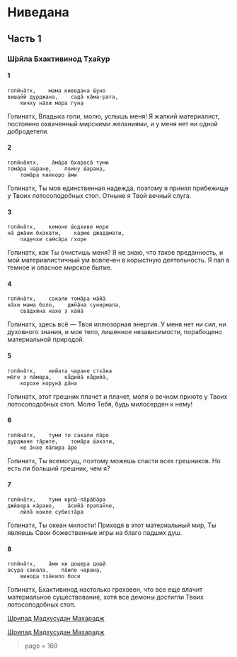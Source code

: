 # Ниведана

## Часть 1

### Ш́рӣла Бхактивинод Т̣ха̄кур

#### 1

    гопӣна̄тх,    мама ниведана ш́уно
    виш̣айӣ дурджана,    сада̄ ка̄ма-рата,
        кичху на̄хи мора гун̣а

Гопинатх, Владыка *гопи*, молю, услышь меня! Я жалкий материалист, постоянно охваченный мирскими желаниями, и у меня нет ни одной добродетели.

#### 2

    гопӣна̄нтх,    а̄ма̄ра бхараса̄ туми
    тома̄ра чаран̣е,    лоину ш́аран̣а,
        тома̄ра кин̇коро а̄ми

Гопинатх, Ты моя единственная надежда, поэтому я принял прибежище у Твоих лотосоподобных стоп. Отныне я Твой вечный слуга.

#### 3

    гопӣна̄тх,    кемоне ш́одхиве море
    на̄ джа̄ни бхакати,    карме джад̣амати,
        пад̣ечхи сам̇са̄ра гхоре

Гопинатх, как Ты очистишь меня? Я не знаю, что такое преданность, и мой материалистичный ум вовлечен в корыстную деятельность. Я пал в темное и опасное мирское бытие.

#### 4

    гопӣна̄тх,    сакали тома̄ра ма̄йа̄
    на̄хи мама боло,    джн̃а̄на сунирмала,
        сва̄дхӣна нахе э ка̄йа̄

Гопинатх, здесь всё — Твоя иллюзорная энергия. У меня нет ни сил, ни духовного знания, и мое тело, лишенное независимости, порабощено материальной природой.

#### 5

    гопӣна̄тх,    нийата чаран̣е стха̄на
    ма̄ге э па̄мара,    ка̄̐дийа̄ ка̄̐дийа̄,
        корохе корун̣а̄ да̄на

Гопинатх, этот грешник плачет и плачет, моля о вечном приюте у Твоих лотосоподобных стоп. Молю Тебя, будь милосерден к нему!

#### 6

    гопӣна̄тх,    туми то сакали па̄ро
    дурджане та̄рите,    тома̄ра ш́акати,
        ке а̄чхе па̄пира а̄ро

Гопинатх, Ты всемогущ, поэтому можешь спасти всех грешников. Но есть ли больший грешник, чем я?

#### 7

    гопӣна̄тх,    туми кр̣па̄-па̄ра̄ба̄ра
    джӣвера ка̄ране,    а̄сийа̄ прапан̃че,
        лӣла̄ коиле субиста̄ра

Гопинатх, Ты океан милости! Приходя в этот материальный мир, Ты являешь Свои божественные игры на благо падших душ.

#### 8

    гопӣна̄тх,    а̄ми ки дош̣ера дош̣ӣ
    асура сакала,    па̄ило чаран̣а,
        винода тха̄кило боси

Гопинатх, Бхактивинод настолько греховен, что все еще влачит материальное существование, хотя все демоны достигли Твоих лотосоподобных стоп.

[Шрипад Мадхусудан Махарадж](https://soundcloud.com/bharatimaharaj/madhusudan-maharaj-gopinath-1)

[Шрипад Мадхусудан Махарадж](https://soundcloud.com/bharatimaharaj/madhusudan-maharaj-gopinath)

> page = 169